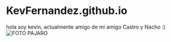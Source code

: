 # KevFernandez.github.io

hola soy kevin, actualmente amigo de mi amigo Castro y Nacho :)
![FOTO PAJARO](https://github.com/user-attachments/assets/28f635f5-183f-44dc-b1d4-79ef9f10bab6)
